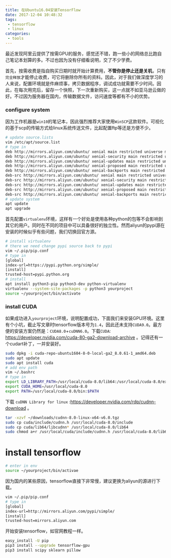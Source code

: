 ```yaml
---
title: 在Ubuntu16.04安装TensorFlow
date: 2017-12-04 10:48:32
tags:
 - tensorflow
 - linux
categories:
 - tools
---
```


最近发现阿里云提供了按需GPU的服务，感觉还不错，跑一些小的网络总比跑自己笔记本划算的多。不过也因为没有仔细看说明，交了不少学费。

首先，按需收费是指自购买日期时就开始计算费用，**不管你是停止还是关机**，只有`完全释放`才能停止收费，可它将删除你所有的资料。因此，对于我们做深度学习的人来说，配置环境就是件麻烦事，拷贝数据程序，调试成功就需要不少时间。因此，在每次用完后，留存一个快照，下一次重新购买，这一点就不如亚马逊云做的好。不过因为服务器在国内，传输数据文件，访问速度等都有不小的优势。

### configure system
因为工作机器是`win10`的笔记本，因此强烈推荐大家使用`WinSCP`这款软件。可视化的基于scp的传输方式给linux系统传送文件，比起配置ftp等还是方便不少。

```bash
# update source.lists
vim /etc/apt/source.list
# type in
deb http://mirrors.aliyun.com/ubuntu/ xenial main restricted universe multiverse
deb http://mirrors.aliyun.com/ubuntu/ xenial-security main restricted universe multiverse
deb http://mirrors.aliyun.com/ubuntu/ xenial-updates main restricted universe multiverse
deb http://mirrors.aliyun.com/ubuntu/ xenial-proposed main restricted universe multiverse
deb http://mirrors.aliyun.com/ubuntu/ xenial-backports main restricted universe multiverse
deb-src http://mirrors.aliyun.com/ubuntu/ xenial main restricted universe multiverse
deb-src http://mirrors.aliyun.com/ubuntu/ xenial-security main restricted universe multiverse
deb-src http://mirrors.aliyun.com/ubuntu/ xenial-updates main restricted universe multiverse
deb-src http://mirrors.aliyun.com/ubuntu/ xenial-proposed main restricted universe multiverse
deb-src http://mirrors.aliyun.com/ubuntu/ xenial-backports main restricted universe multiverse
# update system
apt update
apt upgrade
```
首先配置`virtualenv`环境，这样有一个好处是使用各种python的包等不会影响到其它的用户。同时在不同的项目中可以具备很好的独立性。然而aliyun的pypi源在安装的时候似乎有些问题，我们切换回官方源。
```bash
# install virtualenv
# there we need change pypi source back to pypi
vim ~/.pip/pip.conf
# type in
[global]
index-url=https://pypi.python.org/simple/
[install]
trusted-host=pypi.python.org
# install
apt install python3-pip python3-dev python-virtualenv
virtualenv --system-site-packages -p python3 yourproject
source ~/yourproject/bin/activate
```

### install CUDA
如果成功进入`yourproject`环境，说明配置成功，下面我们来安装GPU环境。这里有个小坑，截止写文章时tensorflow版本号为`1.4`，因此还未支持`CUDA9.0`。最方便的安装方案仍然是：`CUDA8.0`+`cuDNN6.0`。下载`CUDA`: https://developer.nvidia.com/cuda-80-ga2-download-archive 。记得还有一个cudart补丁，一并安装好。
```bash
sudo dpkg -i cuda-repo-ubuntu1604-8-0-local-ga2_8.0.61-1_amd64.deb
sudo apt update
sudo apt install cuda
# add env path
vim ~/.bashrc
# type in
export LD_LIBRARY_PATH=/usr/local/cuda-8.0/lib64:/usr/local/cuda-8.0/extras/CUPTI/lib64:$LD_LIBRARY_PATH
export CUDA_HOME=/usr/local/cuda-8.0
export PATH=/usr/local/cuda-8.0/bin:$PATH
```

下载 `cuDNN Library for linux` :https://developer.nvidia.com/rdp/cudnn-download 。
```bash
tar -xzvf ~/downloads/cudnn-8.0-linux-x64-v6.0.tgz
sudo cp cuda/include/cudnn.h /usr/local/cuda-8.0/include
sudo cp cuda/lib64/libcudnn* /usr/local/cuda-8.0/lib64
sudo chmod a+r /usr/local/cuda/include/cudnn.h /usr/local/cuda-8.0/lib64/libcudnn*
```

# install tensorflow
```bash
# enter in env
source ~/yourproject/bin/activae
```
因为国内的某些原因，tensorflow直接下非常慢，建议更换为aliyun的源进行下载。

```bash
vim ~/.pip/pip.conf
# type in
[global]
index-url=http://mirrors.aliyun.com/pypi/simple/
[install]
trusted-host=mirrors.aliyun.com
```

开始安装tensorflow，如官网教程一样。
```bash
easy_install -U pip
pip3 install --upgrade tensorflow-gpu
pip3 install scipy sklearn pillow
```